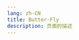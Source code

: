 ```yaml
---
lang: zh-CN  
title: Butter-Fly  
description: 页面的描述  
---
```



<MusicPlayer musicId="4940920" :lyricData="lyricData" musicSrc="https://oss-xuxin.oss-cn-beijing.aliyuncs.com/blog/music/Butter-Fly.mp3" style="margin:0 auto" theme="borealis"></MusicPlayer>

<br>

<script>
export default {
    data() {
        return {
          lyricData: {
                "id":"4940920",
                "title":"Butter-Fly",
                "artist":"和田光司",
                "album":"DIGIMON HISTORY 1999-2006 All The Best",
                "cover":"https://p2.music.126.net/o8ZfncjFF5frq8Q8iJJ9QQ==/2321069046256264.jpg?param=250y250",
                "lyric":"[00:00.000] 作词 : 千绵伟功\n[00:01.000] 作曲 : 千绵伟功\n[00:02.000] 编曲 : 渡部チェル\n[00:19.180]ゴキゲンな蝶になって\n[00:21.770]きらめく風に乗って\n[00:24.520]今すぐ\n[00:26.150]キミに會いに行こう\n[00:31.070]余計な事なんて\n[00:33.780]忘れた方がマシさ\n[00:36.200]これ以上\n[00:37.810]シャレてる時間はない\n[00:41.950]何が\n[00:42.580]WOW WOW WOW WOW WOW ～\n[00:44.940]この空に届くのだろう\n[00:47.840]だけど\n[00:48.360]WOW WOW WOW WOW WOW ～\n[00:50.800]明日の予定もわからない\n[00:57.050]無限大な夢のあとの\n[01:00.890]何もない世の中じゃ\n[01:03.370]そうさ愛しい\n[01:05.600]想いも負けそうになるけど\n[01:08.620]Stayしがちなイメージだらけの\n[01:12.570]頼りない翼でも\n[01:15.070]きっと飛べるさ\n[01:17.300]On My Love......\n[01:31.980]ウカレタ蝶になって\n[01:34.850]一途な風に乗って\n[01:37.230]どこまでも\n[01:39.030]キミに會いに行こう\n[01:43.680]曖昧な言葉って\n[01:46.180]意外に便利だって\n[01:48.870]叫んでる\n[01:50.510]ヒットソング聴きながら\n[01:54.780]何が\n[01:55.280]WOW WOW WOW WOW WOW ～\n[01:57.660]この街に響くのだろう\n[02:00.580]だけど\n[02:01.090]WOW WOW WOW WOW WOW ～\n[02:03.450]期待してても仕方ない\n[02:09.620]無限大な夢のあとの\n[02:13.860]やるせない世の中じゃ\n[02:16.050]そうさ常識\n[02:18.470]はずれも悪くはないかな\n[02:21.410]Stayしそうなイメージを染めた\n[02:25.470]ぎこちない翼でも\n[02:27.850]きっと飛べるさ\n[02:30.170]On My Love....\n[03:13.800]無限大な夢のあとの\n[03:17.680]何もない世の中じゃ\n[03:20.240]そうさ愛しい\n[03:22.390]想いも負けそうになるけど\n[03:25.380]Stayしがちなイメージだらけの\n[03:29.400]頼りない翼でも\n[03:31.930]きっと飛べるさ\n[03:34.240]Oh Yeah.....\n[03:37.100]無限大な夢のあとの\n[03:41.090]やるせない世の中じゃ\n[03:43.690]そうさ常識\n[03:45.710]はずれも悪くはないかな\n[03:48.660]Stayしそうなイメージを染めた\n[03:52.680]ぎこちない翼でも\n[03:55.240]きっと飛べるさ\n[03:57.520]On My Love....\n",
                "sub_lyric":"[by:遥远的苍穹]\n[00:19.180]〖好想化做一只蝴蝶〗\n[00:21.770]〖乘着微风振翅高飞〗\n[00:24.520]〖现在马上〗\n[00:26.150]〖只想赶快和你见面〗\n[00:31.070]〖烦心的事放在一边〗\n[00:33.780]〖如果忘记那也无所谓〗\n[00:36.200]〖已经没有〗\n[00:37.810]〖多余时间可以浪费〗\n[00:41.950]〖似乎有〗\n[00:44.940]〖什么事会在这片晴空下出现〗\n[00:47.840]〖就算是〗\n[00:50.800]〖面对未知的明天 也要勇敢的去冒险〗\n[00:57.050]〖在无限延伸的梦想后面〗\n[01:00.890]〖穿越冷酷无情的世界〗\n[01:03.370]〖不想要输给自己〗\n[01:05.600]〖有你的美丽记忆会让我更加努力〗\n[01:08.620]〖相信爱永远不会止息〗\n[01:12.570]〖即使偶尔会遇上难题〗\n[01:15.070]〖一定能化险为夷〗\n[01:31.980]〖仿佛蝴蝶展开双翼〗\n[01:34.850]〖一路迎着微风飞行〗\n[01:37.230]〖直到我和你〗\n[01:39.030]〖约定相见不再分离〗\n[01:43.680]〖对你倾吐我的心意〗\n[01:46.180]〖没想到你真的愿意〗\n[01:48.870]〖陪着我一起〗\n[01:50.510]〖醉在幸福的旋律〗\n[01:54.780]〖好像有〗\n[01:57.660]〖什么声音悄悄从这街角响起〗\n[02:00.580]〖而现在〗\n[02:03.450]〖不想再空等 让憧憬变成泡影〗\n[02:09.620]〖在无限延伸的梦想后面〗\n[02:13.860]〖纵然世界再虚假多变〗\n[02:16.050]〖不应该隐瞒欺骗〗\n[02:18.470]〖抱着得过且过的想法太可怜〗\n[02:21.410]〖相信希望有天会实现〗\n[02:25.470]〖真心能度过重重考验〗\n[02:27.850]〖一定能化险为夷〗\n[03:13.800]〖在无限延伸的梦想后面〗\n[03:17.680]〖穿越冷酷无情的世界〗\n[03:20.240]〖不想要输给自己〗\n[03:22.390]〖有你的美丽记忆会让我更加努力〗\n[03:25.380]〖相信爱永远不会止息〗\n[03:29.400]〖即使偶尔会遇上难题〗\n[03:31.930]〖一定能化险为夷〗\n[03:37.100]〖在无限延伸的梦想后面〗\n[03:41.090]〖纵然世界再虚假多变〗\n[03:43.690]〖不应该隐瞒欺骗〗\n[03:45.710]〖抱着得过且过的想法太可怜〗\n[03:48.660]〖相信爱永远不会止息〗\n[03:52.680]〖即使偶尔会遇上难题〗\n[03:55.240]〖一定能化险为夷〗\n",
                "link":"https://music.163.com/song/media/outer/url?id=4940920",
                "served":false,
                "cached":true
            }
        }
    }
}
</script>



<Comment></Comment>
